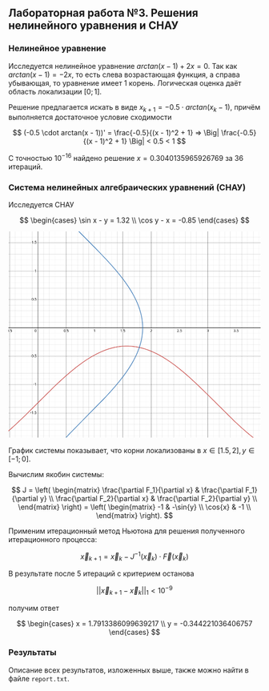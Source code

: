 ## Лабораторная работа №3. Решения нелинейного уравнения и СНАУ 

### Нелинейное уравнение

Исследуется нелинейное уравнение $arctan(x - 1) + 2x = 0$. Так как $arctan(x - 1) = -2x$, то есть слева возрастающая функция, а справа убывающая, то уравнение имеет 1 корень. Логическая оценка даёт область локализации $[0; 1]$.

Решение предлагается искать в виде $x_{k+1} = -0.5 \cdot arctan(x_k - 1)$, причём выполняется достаточное условие сходимости

$$
(-0.5 \cdot arctan(x - 1))' = \frac{-0.5}{(x - 1)^2 + 1} => \Big| \frac{-0.5}{(x - 1)^2 + 1} \Big| < 0.5 < 1
$$

С точностью $10^{-16}$ найдено решение $x = 0.3040135965926769$ за $36$ итераций.

### Система нелинейных алгебраических уравнений (СНАУ)

Исследуется СНАУ

$$
\begin{cases}
    \sin x - y = 1.32 \\
    \cos y - x = -0.85
\end{cases}
$$

<img src="images/system_localization.png" width=600 class="center">

График системы показывает, что корни локализованы в $x \in [1.5, 2], y \in [-1; 0]$.

Вычислим якобин системы:

$$
J = \left( 
    \begin{matrix}
        \frac{\partial F_1}{\partial x} & \frac{\partial F_1}{\partial y} \\
        \frac{\partial F_2}{\partial x} & \frac{\partial F_2}{\partial y} \\
    \end{matrix}
\right) = \left(
    \begin{matrix}
        -1 & -\sin{y} \\
        \cos{x} & -1 \\
    \end{matrix}
\right).
$$

Применим итерационный метод Ньютона для решения полученного итерационного процесса:

$$
\vec{x}_{k + 1} = \vec{x}_k - J^{-1}(\vec{x}_k) \cdot \vec{F}(\vec{x}_k)
$$

В результате после 5 итераций с критерием останова 

$$
||\vec{x}_{k + 1} - \vec{x}_k||_1 < 10^{-9}
$$ 

получим ответ

$$
\begin{cases}
    x = 1.7913386099639217 \\
    y = -0.344221036406757
\end{cases}
$$

### Результаты

Описание всех результатов, изложенных выше, также можно найти в файле `report.txt`.

